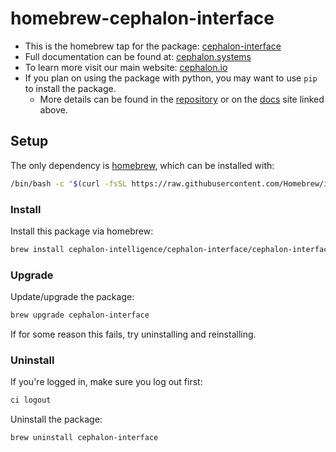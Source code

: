 # homebrew-cephalon-interface

- This is the homebrew tap for the package: [cephalon-interface](https://github.com/cephalon-intelligence/cephalon-interface)
- Full documentation can be found at: [cephalon.systems](https://cephalon.systems)
- To learn more visit our main website: [cephalon.io](https://cephalon.io)
- If you plan on using the package with python, you may want to use `pip` to install the package.
    - More details can be found in the [repository](https://github.com/cephalon-intelligence/cephalon-interface) or on the [docs](https://cephalon.systems) site linked above.

## Setup

The only dependency is [homebrew](https://brew.sh/), which can be installed with:

```sh
/bin/bash -c "$(curl -fsSL https://raw.githubusercontent.com/Homebrew/install/HEAD/install.sh)"
```

### Install

Install this package via homebrew:

```sh
brew install cephalon-intelligence/cephalon-interface/cephalon-interface
```

### Upgrade

Update/upgrade the package:

```sh
brew upgrade cephalon-interface
```

If for some reason this fails, try uninstalling and reinstalling.


### Uninstall

If you're logged in, make sure you log out first:

```sh
ci logout
```

Uninstall the package:

```sh
brew uninstall cephalon-interface
```
